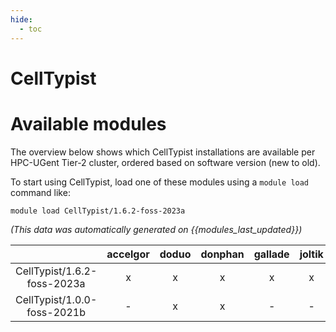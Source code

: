 ```yaml
---
hide:
  - toc
---
```


CellTypist
==========

# Available modules


The overview below shows which CellTypist installations are available per HPC-UGent Tier-2 cluster, ordered based on software version (new to old).

To start using CellTypist, load one of these modules using a `module load` command like:

```shell
module load CellTypist/1.6.2-foss-2023a
```

*(This data was automatically generated on {{modules_last_updated}})*  

| |accelgor|doduo|donphan|gallade|joltik|shinx|skitty|
| :---: | :---: | :---: | :---: | :---: | :---: | :---: | :---: |
|CellTypist/1.6.2-foss-2023a|x|x|x|x|x|x|x|
|CellTypist/1.0.0-foss-2021b|-|x|x|-|-|-|-|
